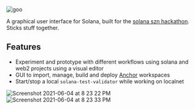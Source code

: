 ![goo](https://user-images.githubusercontent.com/601961/120886954-5db29000-c5e8-11eb-8692-f17537b4f5de.png)

A graphical user interface for Solana, built for the [solana szn hackathon](https://solana.com/solanaszn). Sticks stuff together.

## Features

- Experiment and prototype with different workflows using solana and web2 projects using a visual editor
- GUI to import, manage, build and deploy [Anchor](https://github.com/project-serum/anchor) workspaces
- Start/stop a local `solana-test-validator` while working on localnet

![Screenshot 2021-06-04 at 8 23 22 PM](https://user-images.githubusercontent.com/601961/120886363-766d7680-c5e5-11eb-8129-64aafb45702c.png)
![Screenshot 2021-06-04 at 8 23 33 PM](https://user-images.githubusercontent.com/601961/120886365-77060d00-c5e5-11eb-9af1-28abd0de69ad.png)
